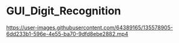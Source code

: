 # GUI_Digit_Recognition
https://user-images.githubusercontent.com/64389165/135578905-6dd233b1-596e-4e55-ba70-9dfd8ebe2882.mp4
